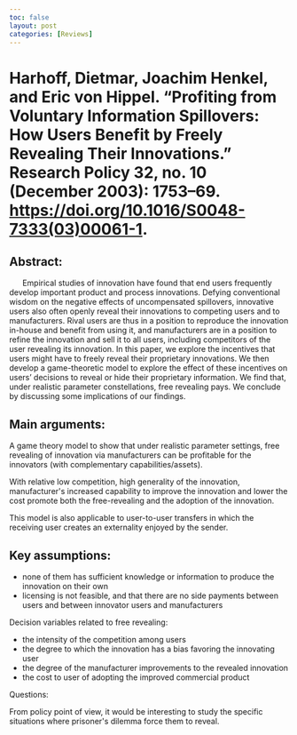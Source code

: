 ```yaml
---
toc: false
layout: post
categories: [Reviews]
---
```

# Harhoff, Dietmar, Joachim Henkel, and Eric von Hippel. “Profiting from Voluntary Information Spillovers: How Users Benefit by Freely Revealing Their Innovations.” Research Policy 32, no. 10 (December 2003): 1753–69. https://doi.org/10.1016/S0048-7333(03)00061-1.


## Abstract:
      Empirical studies of innovation have found that end users frequently develop important product and process innovations. Defying conventional wisdom on the negative effects of uncompensated spillovers, innovative users also often openly reveal their innovations to competing users and to manufacturers. Rival users are thus in a position to reproduce the innovation in-house and benefit from using it, and manufacturers are in a position to refine the innovation and sell it to all users, including competitors of the user revealing its innovation. In this paper, we explore the incentives that users might have to freely reveal their proprietary innovations. We then develop a game-theoretic model to explore the effect of these incentives on users’ decisions to reveal or hide their proprietary information. We find that, under realistic parameter constellations, free revealing pays. We conclude by discussing some implications of our findings.


## Main arguments:

A game theory model to show that under realistic parameter settings, free revealing of innovation via manufacturers can be profitable for the innovators (with complementary capabilities/assets).


With relative low competition, high generality of the innovation, manufacturer's increased capability to improve the innovation and lower the cost promote both the free-revealing and the adoption of the innovation.


This model is also applicable to user-to-user transfers in which the receiving user creates an externality enjoyed by the sender.


## Key assumptions:

- none of them has sufficient knowledge or information to produce the innovation on their own
- licensing is not feasible, and that there are no side payments between users and between innovator users and manufacturers

Decision variables related to free revealing:

- the intensity of the competition among users
- the degree to which the innovation has a bias favoring the innovating user
- the degree of the manufacturer improvements to the revealed innovation
- the cost to user of adopting the improved commercial product


Questions:

From policy point of view, it would be interesting to study the specific situations where prisoner's dilemma force them to reveal.
